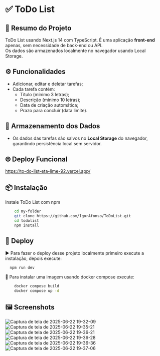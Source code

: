 # ✅ ToDo List

##  📝 Resumo do Projeto
ToDo List usando Next.js 14 com TypeScript.
É uma aplicação **front-end** apenas, sem necessidade de back-end ou API.  
Os dados são armazenados localmente no navegador usando Local Storage.


## ⚙️ Funcionalidades

- Adicionar, editar e deletar tarefas;
- Cada tarefa contém:
  - Título (mínimo 3 letras);
  - Descrição (mínimo 10 letras);
  - Data de criação automática;
  - Prazo para concluir (data limite).


## 💾 Armazenamento dos Dados

- Os dados das tarefas são salvos no **Local Storage** do navegador, garantindo persistência local sem servidor.

## 🌐 Deploy Funcional
  
  https://to-do-list-eta-lime-92.vercel.app/

## 📦 Instalação

Instale ToDo List com npm

```bash
    cd my-folder
    git clone https://github.com/IgorAfonso/ToDoList.git
    cd todolist
    npm install
```
    
## 🚀 Deploy

▶️ Para fazer o deploy desse projeto localmente primeiro execute a instalação, depois execute:

```bash
  npm run dev
```

🐳  Para instalar uma imagem usando docker compose execute:
```bash
    docker compose build
    docker compose up -d
```
## 🖼️ Screenshots

![Captura de tela de 2025-06-22 19-32-09](https://github.com/user-attachments/assets/65e1f0f6-d424-498c-81b8-61293a37582f)
![Captura de tela de 2025-06-22 19-35-21](https://github.com/user-attachments/assets/0eaed0d1-9600-4595-bca3-18b5844da21e)
![Captura de tela de 2025-06-22 19-36-21](https://github.com/user-attachments/assets/bb01f2aa-689d-4ff0-9006-a737e8203e01)
![Captura de tela de 2025-06-22 19-36-28](https://github.com/user-attachments/assets/281e1af6-3679-46d0-bdcb-809977334336)
![Captura de tela de 2025-06-22 19-36-36](https://github.com/user-attachments/assets/546a1f4f-06c5-48f7-80ae-8b60c831aa71)
![Captura de tela de 2025-06-22 19-37-06](https://github.com/user-attachments/assets/70923ed9-0348-4413-9cbc-e30baa96fd52)


